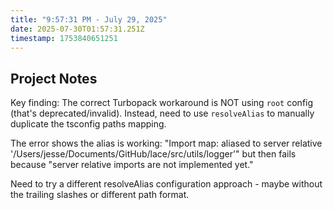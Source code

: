 ```yaml
---
title: "9:57:31 PM - July 29, 2025"
date: 2025-07-30T01:57:31.251Z
timestamp: 1753840651251
---
```


## Project Notes

Key finding: The correct Turbopack workaround is NOT using `root` config (that's deprecated/invalid). Instead, need to use `resolveAlias` to manually duplicate the tsconfig paths mapping. 

The error shows the alias is working: "Import map: aliased to server relative '/Users/jesse/Documents/GitHub/lace/src/utils/logger'" but then fails because "server relative imports are not implemented yet."

Need to try a different resolveAlias configuration approach - maybe without the trailing slashes or different path format.
